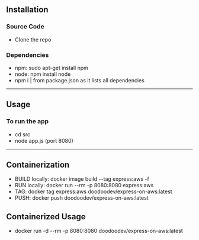 ## Installation

### Source Code
- Clone the repo

### Dependencies
- npm: sudo apt-get install npm
- node: npm install node
- npm i | from package.json as it lists all dependencies

---

## Usage
### To run the app
- cd src
- node app.js (port 8080)

---

## Containerization
- BUILD locally: docker image build --tag express:aws -f <dockerfile> <context-dir>
- RUN locally: docker run --rm -p 8080:8080 express:aws
- TAG: docker tag express:aws doodoodev/express-on-aws:latest
- PUSH: docker push doodoodev/express-on-aws:latest


## Containerized Usage
- docker run -d --rm -p 8080:8080 doodoodev/express-on-aws:latest